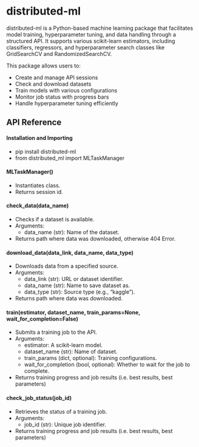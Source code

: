 # distributed-ml

distributed-ml is a Python-based machine learning package that facilitates model training, hyperparameter tuning, and data handling through a structured API. It supports various scikit-learn estimators, including classifiers, regressors, and hyperparameter search classes like GridSearchCV and RandomizedSearchCV.

This package allows users to:
- Create and manage API sessions
- Check and download datasets
- Train models with various configurations
- Monitor job status with progress bars
- Handle hyperparameter tuning efficiently

## API Reference

#### Installation and Importing
- pip install distributed-ml
- from distributed_ml import MLTaskManager


#### MLTaskManager()
- Instantiates class.
- Returns session id.

#### check_data(data_name)
- Checks if a dataset is available.
- Arguments:
    - data_name (str): Name of the dataset.
- Returns path where data was downloaded, otherwise 404 Error.


#### download_data(data_link, data_name, data_type)
- Downloads data from a specified source.
- Arguments:
    - data_link (str): URL or dataset identifier.
    - data_name (str): Name to save dataset as.
    - data_type (str): Source type (e.g., “kaggle”).
- Returns path where data was downloaded.

#### train(estimator, dataset_name, train_params=None, wait_for_completion=False)
- Submits a training job to the API.
- Arguments:
    - estimator: A scikit-learn model.
    - dataset_name (str): Name of dataset.
    - train_params (dict, optional): Training configurations.
    - wait_for_completion (bool, optional): Whether to wait for the job to complete.
- Returns training progress and job results (i.e. best results, best parameters)

#### check_job_status(job_id)
- Retrieves the status of a training job.
- Arguments:
    - job_id (str): Unique job identifier.
- Returns training progress and job results (i.e. best results, best parameters)